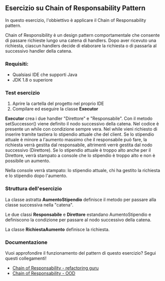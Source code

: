 ## Esercizio su Chain of Responsability Pattern

In questo esercizio, l'obbiettivo è applicare il Chain of Responsability pattern.

Chain of Responsibility è un design pattern comportamentale che consente di passare richieste lungo una catena di handlers. Dopo aver ricevuto una richiesta, ciascun handlers decide di elaborare la richiesta o di passarla al successivo handler della catena.

### Requisiti:
- Qualsiasi IDE che supporti Java
- JDK 1.8 o superiore

### Test esercizio

1. Aprire la cartella del progetto nel proprio IDE
2. Compilare ed eseguire la classe **Executor**

**Executor** crea i due handler "Direttore" e "Responsabile".
Con il metodo setSuccessor() viene definito il nodo successivo della catena.
Nel codice è presente un while con condizione sempre vera.
Nel while vieni richiesto di inserire tramite tastiera lo stipendio attuale che del client.
Se lo stipendio attuale è minore a l'aumento massimo che il responsabile può fare, la richiesta verrà gestita dal responsabile, altrimenti verrè gestita dal nodo successivo (Direttore). Se lo stipendio attuale è troppo alto anche per il Direttore, verrà stampato a console che lo stipendio è troppo alto e non è possibile un aumento.

Nella console verrà stampato: lo stipendio attuale, chi ha gestito la richiesta e lo stipendio dopo l'aumento.

### Struttura dell'esercizio
La classe astratta **AumentoStipendio** definisce il metodo per passare alla classe successiva nella "catena".

Le due classi **Responsabile** e **Direttore** estandano AumentoStipendio e definiscono la condizione per passare al nodo successivo 
della catena.

La classe **RichiestaAumento** definisce la richiesta.

### Documentazione

Vuoi approfondire il funzionamento del pattern di questo esercizio? Segui questi collegamenti!
- [Chain of Responsability - refactoring guru](https://refactoring.guru/design-patterns/chain-of-responsibility)
- [Chain of Responsability - OOD](https://www.oodesign.com/chain-of-responsibility-pattern.html)
